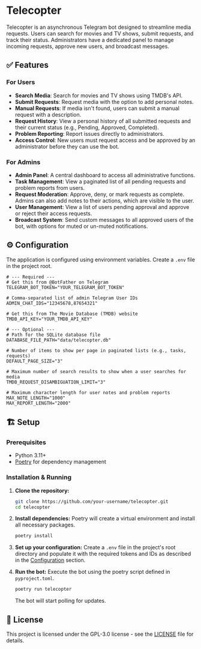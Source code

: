# Telecopter

Telecopter is an asynchronous Telegram bot designed to streamline media requests. Users can search for movies and TV shows, submit requests, and track their status. Administrators have a dedicated panel to manage incoming requests, approve new users, and broadcast messages.

## ✅ Features

### For Users

  - **Search Media**: Search for movies and TV shows using TMDB's API.
  - **Submit Requests**: Request media with the option to add personal notes.
  - **Manual Requests**: If media isn't found, users can submit a manual request with a description.
  - **Request History**: View a personal history of all submitted requests and their current status (e.g., Pending, Approved, Completed).
  - **Problem Reporting**: Report issues directly to administrators.
  - **Access Control**: New users must request access and be approved by an administrator before they can use the bot.

### For Admins

  - **Admin Panel**: A central dashboard to access all administrative functions.
  - **Task Management**: View a paginated list of all pending requests and problem reports from users.
  - **Request Moderation**: Approve, deny, or mark requests as complete. Admins can also add notes to their actions, which are visible to the user.
  - **User Management**: View a list of users pending approval and approve or reject their access requests.
  - **Broadcast System**: Send custom messages to all approved users of the bot, with options for muted or un-muted notifications.

## ⚙️ Configuration

The application is configured using environment variables. Create a `.env` file in the project root.

```env
# --- Required ---
# Get this from @BotFather on Telegram
TELEGRAM_BOT_TOKEN="YOUR_TELEGRAM_BOT_TOKEN"

# Comma-separated list of admin Telegram User IDs
ADMIN_CHAT_IDS="12345678,87654321"

# Get this from The Movie Database (TMDB) website
TMDB_API_KEY="YOUR_TMDB_API_KEY"

# --- Optional ---
# Path for the SQLite database file
DATABASE_FILE_PATH="data/telecopter.db"

# Number of items to show per page in paginated lists (e.g., tasks, requests)
DEFAULT_PAGE_SIZE="3"

# Maximum number of search results to show when a user searches for media
TMDB_REQUEST_DISAMBIGUATION_LIMIT="3"

# Maximum character length for user notes and problem reports
MAX_NOTE_LENGTH="1000"
MAX_REPORT_LENGTH="2000"

```

## 🏗️ Setup

### Prerequisites

  - Python 3.11+
  - [Poetry](https://www.google.com/search?q=https://python-poetry.org/docs/%23installation) for dependency management

### Installation & Running

1.  **Clone the repository:**

    ```sh
    git clone https://github.com/your-username/telecopter.git
    cd telecopter
    ```

2.  **Install dependencies:**
    Poetry will create a virtual environment and install all necessary packages.

    ```sh
    poetry install
    ```

3.  **Set up your configuration:**
    Create a `.env` file in the project's root directory and populate it with the required tokens and IDs as described in the [Configuration](https://www.google.com/search?q=%23%EF%B8%8F-configuration) section.

4.  **Run the bot:**
    Execute the bot using the poetry script defined in `pyproject.toml`.

    ```sh
    poetry run telecopter
    ```

    The bot will start polling for updates.


## 🔑 License

This project is licensed under the  GPL-3.0 license - see the [LICENSE](https://github.com/rmfatemi/telecopter/blob/master/LICENSE) file for details.
